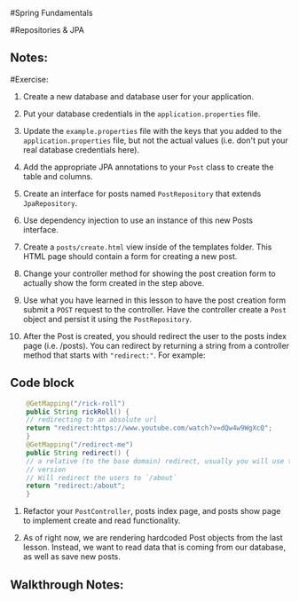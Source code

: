 #Spring Fundamentals

#Repositories & JPA

Notes:
---

#Exercise:

1. Create a new database and database user for your application.

2. Put your database credentials in the `application.properties` file.

3. Update the `example.properties` file with the keys that you added to the `application.properties` file, but not the actual values (i.e. don't put your real database credentials here).

4. Add the appropriate JPA annotations to your `Post` class to create the table and columns.

5. Create an interface for posts named `PostRepository` that extends `JpaRepository`.

6. Use dependency injection to use an instance of this new Posts interface.

7. Create a `posts/create.html` view inside of the templates folder. This HTML page should contain a form for creating a new post.

8. Change your controller method for showing the post creation form to actually show the form created in the step above.

9. Use what you have learned in this lesson to have the post creation form submit a `POST` request to the controller. Have the controller create a `Post` object and persist it using the `PostRepository`.

10. After the Post is created, you should redirect the user to the posts index page (i.e. /posts). You can redirect by returning a string from a controller method that starts with `"redirect:"`. For example:

## Code block
```java
    @GetMapping("/rick-roll")
    public String rickRoll() {
    // redirecting to an absolute url
    return "redirect:https://www.youtube.com/watch?v=dQw4w9WgXcQ";
    }
    @GetMapping("/redirect-me")
    public String redirect() {
    // a relative (to the base domain) redirect, usually you will use this
    // version
    // Will redirect the users to `/about`
    return "redirect:/about";
    }
```


1. Refactor your `PostController`, posts index page, and posts show page to implement create and read functionality.

2. As of right now, we are rendering hardcoded Post objects from the last lesson. Instead, we want to read data that is coming from our database, as well as save new posts.

Walkthrough Notes:
---